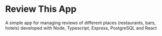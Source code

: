 # Review This App

A simple app for managing reviews of different places (restaurants, bars, hotels) developed with Node, Typescript,
Express, PostgreSQL and React
